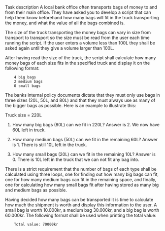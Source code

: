 Task description
A local bank office often transports bags of money to and from their main office. They have asked you to develop a script that can help them know beforehand how many bags will fit in the truck transporting the money, and what the value of all the bags combined is.

The size of the truck transporting the money bags can vary in size from transport to transport so the size must be read from the user each time running the script. If the user enters a volume less than 100L they shall be asked again until they give a volume larger than 100L.

After having read the size of the truck, the script shall calculate how many money bags of each size fits in the specified truck and display it on the following format:

        4 big bags
        2 medium bags
        0 small bags

The banks internal policy documents dictate that they must only use bags in three sizes (20L, 50L, and 80L) and that they must always use as many of the bigger bags as possible. Here is an example to illustrate this:

Truck size = 220L

1. How many big bags (80L) can we fit in 220L? Answer is 2.
   We now have 60L left in truck.

2. How many medium bags (50L) can we fit in the remaining 60L? Answer is 1.
   There is still 10L left in the truck.

3. How many small bags (20L) can we fit in the remaining 10L? Answer is 0.
   There is 10L left in the truck that we can not fit any bag into.

There is a strict requirement that the number of bags of each type shall be calculated using three loops, one for finding out how many big bags can fit, one for how many medium bags can fit in the remaining space, and finally, one for calculating how many small bags fit after having stored as many big and medium bags as possible.

Having decided how many bags can be transported it is time to calculate how much the shipment is worth and display this information to the user. A small bag is worth 10.000kr, a medium bag 30.000kr, and a big bag is worth 60.000kr. The following format shall be used when printing the total value:

        Total value: 70000kr
